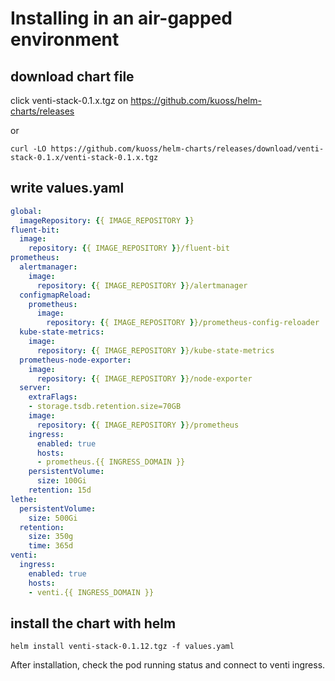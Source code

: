 # Installing in an air-gapped environment

## download chart file

click venti-stack-0.1.x.tgz on https://github.com/kuoss/helm-charts/releases

or

```
curl -LO https://github.com/kuoss/helm-charts/releases/download/venti-stack-0.1.x/venti-stack-0.1.x.tgz
```

## write values.yaml

```yaml
global:
  imageRepository: {{ IMAGE_REPOSITORY }}
fluent-bit:
  image:
    repository: {{ IMAGE_REPOSITORY }}/fluent-bit
prometheus:
  alertmanager:
    image:
      repository: {{ IMAGE_REPOSITORY }}/alertmanager
  configmapReload:
    prometheus:
      image:
        repository: {{ IMAGE_REPOSITORY }}/prometheus-config-reloader
  kube-state-metrics:
    image:
      repository: {{ IMAGE_REPOSITORY }}/kube-state-metrics
  prometheus-node-exporter:
    image:
      repository: {{ IMAGE_REPOSITORY }}/node-exporter
  server:
    extraFlags:
    - storage.tsdb.retention.size=70GB
    image:
      repository: {{ IMAGE_REPOSITORY }}/prometheus
    ingress:
      enabled: true
      hosts:
      - prometheus.{{ INGRESS_DOMAIN }}
    persistentVolume:
      size: 100Gi
    retention: 15d
lethe:
  persistentVolume:
    size: 500Gi
  retention:
    size: 350g
    time: 365d
venti:
  ingress:
    enabled: true
    hosts:
    - venti.{{ INGRESS_DOMAIN }}
```

## install the chart with helm

```
helm install venti-stack-0.1.12.tgz -f values.yaml
```

After installation, check the pod running status and connect to venti ingress.
